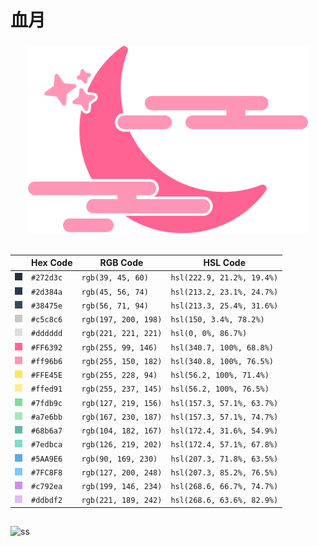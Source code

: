 # 血月
<h3 align="center">
    <img src="logo.png" height=300>
</h3>

##

|   | Hex Code | RGB Code | HSL Code |
|:-:|----------|----------|----------|
| <img src='assets/squares/bg-darkest.png'/>    | `#272d3c` | `rgb(39, 45, 60)`    | `hsl(222.9, 21.2%, 19.4%)` |
| <img src='assets/squares/bg-dark.png'/>       | `#2d384a` | `rgb(45, 56, 74)`    | `hsl(213.2, 23.1%, 24.7%)` |
| <img src='assets/squares/bg-light.png'/>      | `#38475e` | `rgb(56, 71, 94)`    | `hsl(213.3, 25.4%, 31.6%)` |
| <img src='assets/squares/white.png'/>         | `#c5c8c6` | `rgb(197, 200, 198)` | `hsl(150, 3.4%, 78.2%)`    |
| <img src='assets/squares/white-light.png'/>   | `#dddddd` | `rgb(221, 221, 221)` | `hsl(0, 0%, 86.7%)`        |
| <img src='assets/squares/pink.png'/>          | `#FF6392` | `rgb(255, 99, 146)`  | `hsl(340.7, 100%, 68.8%)`  |
| <img src='assets/squares/pink-light.png'/>    | `#ff96b6` | `rgb(255, 150, 182)` | `hsl(340.8, 100%, 76.5%)`  |
| <img src='assets/squares/yellow.png'/>        | `#FFE45E` | `rgb(255, 228, 94)`  | `hsl(56.2, 100%, 71.4%)`   |
| <img src='assets/squares/yellow-light.png'/>  | `#ffed91` | `rgb(255, 237, 145)` | `hsl(56.2, 100%, 76.5%)`   |
| <img src='assets/squares/green.png'/>         | `#7fdb9c` | `rgb(127, 219, 156)` | `hsl(157.3, 57.1%, 63.7%)` |
| <img src='assets/squares/green-light.png'/>   | `#a7e6bb` | `rgb(167, 230, 187)` | `hsl(157.3, 57.1%, 74.7%)` |
| <img src='assets/squares/cyan.png'/>          | `#68b6a7` | `rgb(104, 182, 167)` | `hsl(172.4, 31.6%, 54.9%)` |
| <img src='assets/squares/cyan-light.png'/>    | `#7edbca` | `rgb(126, 219, 202)` | `hsl(172.4, 57.1%, 67.8%)` |
| <img src='assets/squares/blue.png'/>          | `#5AA9E6` | `rgb(90, 169, 230)`  | `hsl(207.3, 71.8%, 63.5%)` |
| <img src='assets/squares/blue-light.png'/>    | `#7FC8F8` | `rgb(127, 200, 248)` | `hsl(207.3, 85.2%, 76.5%)` |
| <img src='assets/squares/purple.png'/>        | `#c792ea` | `rgb(199, 146, 234)` | `hsl(268.6, 66.7%, 74.7%)` |
| <img src='assets/squares/purple-light.png'/>  | `#ddbdf2` | `rgb(221, 189, 242)` | `hsl(268.6, 63.6%, 82.9%)` |

##

![ss](https://github.com/exoess/chi-tsuki/assets/102400503/2428149a-1847-4645-aa3c-16056393ab33)
